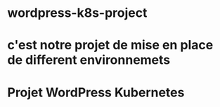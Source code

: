 # wordpress-k8s-project
c'est notre projet de mise en place de different environnemets 
=======
# Projet WordPress Kubernetes

